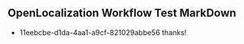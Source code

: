 ## OpenLocalization Workflow Test MarkDown
* 11eebcbe-d1da-4aa1-a9cf-821029abbe56 
thanks!<!--HONumber=Mar16_HO3-->
